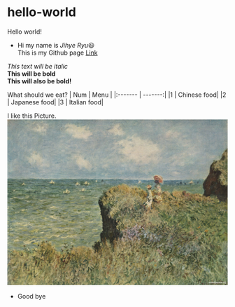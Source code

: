 # hello-world

Hello world!  
* Hi my name is _Jihye Ryu_:smiley:  
This is my Github page [Link](https://github.com/Jihyeryu97) 

*This text will be italic*  
**This will be bold**  
__This will also be bold!__  

What should we eat?
| Num | Menu |
|:------- | -------:|
|1 | Chinese food|
|2 | Japanese food|
|3 | Italian food|

I like this Picture.   
![Picture](claudemonet.jpg)  
- Good bye